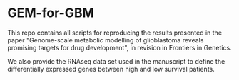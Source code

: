 # GEM-for-GBM

This repo contains all scripts for reproducing the results presented in the paper "Genome-scale metabolic modelling of glioblastoma reveals promising targets for drug development", in revision in Frontiers in Genetics.

We also provide the RNAseq data set used in the manuscript to define the differentially expressed genes between high and low survival patients. 
